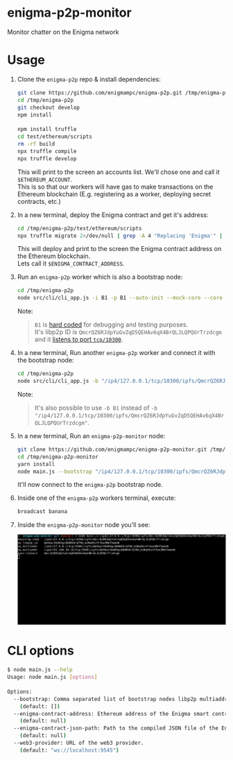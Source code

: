 # enigma-p2p-monitor

Monitor chatter on the Enigma network

# Usage

1.  Clone the `enigma-p2p` repo & install dependencies:

    ```bash
    git clone https://github.com/enigmampc/enigma-p2p.git /tmp/enigma-p2p
    cd /tmp/enigma-p2p
    git checkout develop
    npm install

    npm install truffle
    cd test/ethereum/scripts
    rm -rf build
    npx truffle compile
    npx truffle develop
    ```

    This will print to the screen an accounts list. We'll chose one and call it `$ETHEREUM_ACCOUNT`.  
    This is so that our workers will have gas to make transactions on the Ethereum blockchain (E.g. registering as a worker, deploying secret contracts, etc.)

2.  In a new terminal, deploy the Enigma contract and get it's address:

    ```bash
    cd /tmp/enigma-p2p/test/ethereum/scripts
    npx truffle migrate 2>/dev/null | grep -A 4 "Replacing 'Enigma'" | grep 'contract address' | awk '{print $NF}'
    ```

    This will deploy and print to the screen the Enigma contract address on the Ethereum blockchain.  
    Lets call it `$ENIGMA_CONTRACT_ADDRESS`.

3.  Run an `enigma-p2p` worker which is also a bootstrap node:

    ```bash
    cd /tmp/enigma-p2p
    node src/cli/cli_app.js -i B1 -p B1 --auto-init --mock-core --core 127.0.0.1:3456 --ethereum-address "$ETHEREUM_ACCOUNT" --ethereum-contract-address "$ENIGMA_CONTRACT_ADDRESS"
    ```

    Note:

    > `B1` is [hard coded](https://github.com/enigmampc/enigma-p2p/blob/ada81f91111ec9f4a83c2abae21210776db54a4e/test/singleConfig/id-l.json) for debugging and testing purposes.  
    > It's libp2p ID is `QmcrQZ6RJdpYuGvZqD5QEHAv6qX4BrQLJLQPQUrTrzdcgm` and it [listens to port `tcp/10300`](https://github.com/enigmampc/enigma-p2p/blob/c30ed1e82853a793c9453a79efeb654ee77dec38/configs/debug.json#L2).

4.  In a new terminal, Run another `enigma-p2p` worker and connect it with the bootstrap node:

    ```bash
    cd /tmp/enigma-p2p
    node src/cli/cli_app.js -b "/ip4/127.0.0.1/tcp/10300/ipfs/QmcrQZ6RJdpYuGvZqD5QEHAv6qX4BrQLJLQPQUrTrzdcgm" --auto-init --mock-core --core 127.0.0.1:3456 --ethereum-address "$ETHEREUM_ACCOUNT" --ethereum-contract-address "$ENIGMA_CONTRACT_ADDRESS"
    ```

    Note:

    > It's also possible to use `-b B1` instead of `-b "/ip4/127.0.0.1/tcp/10300/ipfs/QmcrQZ6RJdpYuGvZqD5QEHAv6qX4BrQLJLQPQUrTrzdcgm"`.

5.  In a new terminal, Run an `enigma-p2p-monitor` node:

    ```bash
    git clone https://github.com/enigmampc/enigma-p2p-monitor.git /tmp/enigma-p2p-monitor
    cd /tmp/enigma-p2p-monitor
    yarn install
    node main.js --bootstrap "/ip4/127.0.0.1/tcp/10300/ipfs/QmcrQZ6RJdpYuGvZqD5QEHAv6qX4BrQLJLQPQUrTrzdcgm"  --enigma-contract-json-path "/tmp/enigma-p2p/test/ethereum/scripts/build/contracts/Enigma.json" --enigma-contract-address "$ENIGMA_CONTRACT_ADDRESS"
    ```

    It'll now connect to the `enigma-p2p` bootstrap node.

6.  Inside one of the `enigma-p2p` workers terminal, execute:

    ```bash
    broadcast banana
    ```

7.  Inside the `enigma-p2p-monitor` node you'll see:

    ![demo](/demo.gif)

# CLI options

```bash
$ node main.js --help
Usage: node main.js [options]

Options:
  --bootstrap: Comma separated list of bootstrap nodes libp2p multiaddr.
    (default: [])
  --enigma-contract-address: Ethereum address of the Enigma smart contract.
    (default: null)
  --enigma-contract-json-path: Path to the compiled JSON file of the Enigma smart contract.
    (default: null)
  --web3-provider: URL of the web3 provider.
    (default: "ws://localhost:9545")
```
